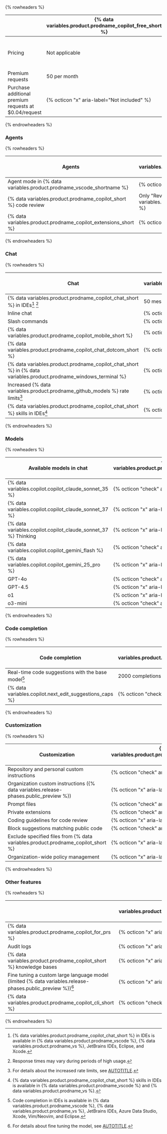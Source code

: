 {% rowheaders %}

| | {% data variables.product.prodname_copilot_free_short %} | {% data variables.product.prodname_copilot_pro_short %} | {% data variables.product.prodname_copilot_pro_plus_short %} | {% data variables.product.prodname_copilot_business_short %} | {% data variables.product.prodname_copilot_enterprise_short %} |
| --- | --- | --- | --- | --- | --- |
| Pricing | Not applicable | {% data variables.copilot.cfi_price_per_month %} per month, or<br>{% data variables.copilot.cfi_price_per_year %} per year<br>(free for some users) | {% data variables.copilot.cpp_price_per_month %} per month, or<br>{% data variables.copilot.cpp_price_per_year %} per year<br> | {% data variables.copilot.cfb_price_per_month %} per granted seat per month | {% data variables.copilot.ce_price_per_month %} per granted seat per month |
| Premium requests | 50 per month | 300 per month | 1500 per month | 300 per user per month | 1000 per user per month |
| Purchase additional premium requests at $0.04/request| {% octicon "x" aria-label="Not included" %} | {% octicon "check" aria-label="Included" %} | {% octicon "check" aria-label="Included" %} | {% octicon "check" aria-label="Included" %} | {% octicon "check" aria-label="Included" %} |

{% endrowheaders %}

### Agents

{% rowheaders %}

| Agents | {% data variables.product.prodname_copilot_free_short %} | {% data variables.product.prodname_copilot_pro_short %} | {% data variables.product.prodname_copilot_pro_plus_short %} | {% data variables.product.prodname_copilot_business_short %} | {% data variables.product.prodname_copilot_enterprise_short %} |
| --- | --- | --- | --- | --- | --- |
| Agent mode in {% data variables.product.prodname_vscode_shortname %} | {% octicon "check" aria-label="Included" %} | {% octicon "check" aria-label="Included" %} | {% octicon "check" aria-label="Included" %} | {% octicon "check" aria-label="Included" %} | {% octicon "check" aria-label="Included" %} |
| {% data variables.product.prodname_copilot_short %} code review | Only "Review selection" in {% data variables.product.prodname_vscode_shortname %} | {% octicon "check" aria-label="Included" %} | {% octicon "check" aria-label="Included" %} | {% octicon "check" aria-label="Included" %} | {% octicon "check" aria-label="Included" %} |
| {% data variables.product.prodname_copilot_extensions_short %} | {% octicon "check" aria-label="Included" %} | {% octicon "check" aria-label="Included" %} | {% octicon "check" aria-label="Included" %} | {% octicon "check" aria-label="Included" %} | {% octicon "check" aria-label="Included" %} |

{% endrowheaders %}

### Chat

{% rowheaders %}

| Chat | {% data variables.product.prodname_copilot_free_short %} | {% data variables.product.prodname_copilot_pro_short %} | {% data variables.product.prodname_copilot_pro_plus_short %} | {% data variables.product.prodname_copilot_business_short %} | {% data variables.product.prodname_copilot_enterprise_short %} |
| --- | --- | --- | --- | --- | --- |
| {% data variables.product.prodname_copilot_chat_short %} in IDEs[^1] [^2] | 50 messages per month | Unlimited with base model | Unlimited with base model | Unlimited with base model | Unlimited with base model |
| Inline chat | {% octicon "check" aria-label="Included" %} | {% octicon "check" aria-label="Included" %} | {% octicon "check" aria-label="Included" %} | {% octicon "check" aria-label="Included" %} | {% octicon "check" aria-label="Included" %} |
| Slash commands | {% octicon "check" aria-label="Included" %} | {% octicon "check" aria-label="Included" %} | {% octicon "check" aria-label="Included" %} | {% octicon "check" aria-label="Included" %} | {% octicon "check" aria-label="Included" %} |
| {% data variables.product.prodname_copilot_mobile_short %} | {% octicon "check" aria-label="Included" %} | {% octicon "check" aria-label="Included" %} | {% octicon "check" aria-label="Included" %} | {% octicon "check" aria-label="Included" %} | {% octicon "check" aria-label="Included" %} |
| {% data variables.product.prodname_copilot_chat_dotcom_short %} | {% octicon "check" aria-label="Included" %} | {% octicon "check" aria-label="Included" %} | {% octicon "check" aria-label="Included" %} | {% octicon "check" aria-label="Included" %} | {% octicon "check" aria-label="Included" %} |
| {% data variables.product.prodname_copilot_chat_short %} in {% data variables.product.prodname_windows_terminal %} | {% octicon "check" aria-label="Included" %} |{% octicon "check" aria-label="Included" %} | {% octicon "check" aria-label="Included" %} | {% octicon "check" aria-label="Included" %} | {% octicon "check" aria-label="Included" %} |
| Increased {% data variables.product.prodname_github_models %} rate limits[^3] | {% octicon "x" aria-label="Not included" %} | {% octicon "x" aria-label="Not included" %} | {% octicon "check" aria-label="Included" %} | {% octicon "check" aria-label="Included" %} | {% octicon "check" aria-label="Included" %} |
| {% data variables.product.prodname_copilot_chat_short %} skills in IDEs[^4] | {% octicon "x" aria-label="Not included" %} | {% octicon "check" aria-label="Included" %} | {% octicon "check" aria-label="Included" %} | {% octicon "check" aria-label="Included" %} | {% octicon "check" aria-label="Included" %} |

{% endrowheaders %}

### Models

{% rowheaders %}

| Available models in chat                                       | {% data variables.product.prodname_copilot_free_short %} | {% data variables.product.prodname_copilot_pro_short %} | {% data variables.product.prodname_copilot_pro_plus_short %} | {% data variables.product.prodname_copilot_business_short %} | {% data variables.product.prodname_copilot_enterprise_short %} |
|----------------------------------------------------------------|----------------------------------------------------------| --- | --- | --- | --- |
| {% data variables.copilot.copilot_claude_sonnet_35 %}          | {% octicon "check" aria-label="Included" %}              | {% octicon "check" aria-label="Included" %} | {% octicon "check" aria-label="Included" %} | {% octicon "check" aria-label="Included" %} | {% octicon "check" aria-label="Included" %} |
| {% data variables.copilot.copilot_claude_sonnet_37 %}          | {% octicon "x" aria-label="Not included" %}              | {% octicon "check" aria-label="Included" %} | {% octicon "check" aria-label="Included" %} | {% octicon "check" aria-label="Included" %} | {% octicon "check" aria-label="Included" %} |
| {% data variables.copilot.copilot_claude_sonnet_37 %} Thinking | {% octicon "x" aria-label="Not included" %}              | {% octicon "check" aria-label="Included" %} | {% octicon "check" aria-label="Included" %} | {% octicon "check" aria-label="Included" %} | {% octicon "check" aria-label="Included" %} |
| {% data variables.copilot.copilot_gemini_flash %}              | {% octicon "check" aria-label="Included" %}              | {% octicon "check" aria-label="Included" %} | {% octicon "check" aria-label="Included" %} | {% octicon "check" aria-label="Included" %} | {% octicon "check" aria-label="Included" %} |
| {% data variables.copilot.copilot_gemini_25_pro %}             | {% octicon "x" aria-label="Not included" %}              | {% octicon "check" aria-label="Included" %} | {% octicon "check" aria-label="Included" %} | {% octicon "check" aria-label="Included" %} | {% octicon "check" aria-label="Included" %} |
| GPT-4o                                                         | {% octicon "check" aria-label="Included" %}              | {% octicon "check" aria-label="Included" %} | {% octicon "check" aria-label="Included" %} | {% octicon "check" aria-label="Included" %} | {% octicon "check" aria-label="Included" %} |
| GPT-4.5                                                        | {% octicon "x" aria-label="Not included" %}              | {% octicon "x" aria-label="Not included" %} | {% octicon "check" aria-label="Included" %} | {% octicon "x" aria-label="Not included" %} | {% octicon "check" aria-label="Included" %} |
| o1                                                             | {% octicon "x" aria-label="Not included" %}              | {% octicon "check" aria-label="Included" %} | {% octicon "check" aria-label="Included" %} | {% octicon "check" aria-label="Included" %} | {% octicon "check" aria-label="Included" %} |
| o3-mini                                                        | {% octicon "check" aria-label="Included" %}              | {% octicon "check" aria-label="Included" %} | {% octicon "check" aria-label="Included" %} | {% octicon "check" aria-label="Included" %} | {% octicon "check" aria-label="Included" %} |

{% endrowheaders %}

### Code completion

{% rowheaders %}

| Code completion | {% data variables.product.prodname_copilot_free_short %} | {% data variables.product.prodname_copilot_pro_short %} | {% data variables.product.prodname_copilot_pro_plus_short %} | {% data variables.product.prodname_copilot_business_short %} | {% data variables.product.prodname_copilot_enterprise_short %} |
| --- | --- | --- | --- | --- | --- |
| Real-time code suggestions with the base model[^5] | 2000 completions per month | {% octicon "check" aria-label="Included" %} | {% octicon "check" aria-label="Included" %} | {% octicon "check" aria-label="Included" %} | {% octicon "check" aria-label="Included" %} |
| {% data variables.copilot.next_edit_suggestions_caps %} | {% octicon "check" aria-label="Included" %} | {% octicon "check" aria-label="Included" %} | {% octicon "check" aria-label="Included" %} | {% octicon "check" aria-label="Included" %} | {% octicon "check" aria-label="Included" %} |

{% endrowheaders %}

### Customization

{% rowheaders %}

| Customization | {% data variables.product.prodname_copilot_free_short %} | {% data variables.product.prodname_copilot_pro_short %} | {% data variables.product.prodname_copilot_pro_plus_short %} | {% data variables.product.prodname_copilot_business_short %} | {% data variables.product.prodname_copilot_enterprise_short %} |
| --- | --- | --- | --- | --- | --- |
| Repository and personal custom instructions | {% octicon "check" aria-label="Included" %} | {% octicon "check" aria-label="Included" %} | {% octicon "check" aria-label="Included" %} | {% octicon "check" aria-label="Included" %} | {% octicon "check" aria-label="Included" %} |
| Organization custom instructions ({% data variables.release-phases.public_preview %}) | {% octicon "x" aria-label="Not included" %} | {% octicon "x" aria-label="Not included" %} | {% octicon "x" aria-label="Not included" %} | {% octicon "x" aria-label="Not included" %} | {% octicon "check" aria-label="Included" %} |
| Prompt files | {% octicon "check" aria-label="Included" %} | {% octicon "check" aria-label="Included" %} | {% octicon "check" aria-label="Included" %} | {% octicon "check" aria-label="Included" %} | {% octicon "check" aria-label="Included" %} |
| Private extensions | {% octicon "check" aria-label="Included" %} | {% octicon "check" aria-label="Included" %} | {% octicon "check" aria-label="Included" %} | {% octicon "check" aria-label="Included" %} | {% octicon "check" aria-label="Included" %} |
| Coding guidelines for code review | {% octicon "x" aria-label="Not included" %} | {% octicon "x" aria-label="Not included" %} | {% octicon "x" aria-label="Not included" %} | {% octicon "x" aria-label="Not included" %} | {% octicon "check" aria-label="Included" %} |
| Block suggestions matching public code | {% octicon "check" aria-label="Included" %} | {% octicon "check" aria-label="Included" %} | {% octicon "check" aria-label="Included" %} | {% octicon "check" aria-label="Included" %} | {% octicon "check" aria-label="Included" %} |
| Exclude specified files from {% data variables.product.prodname_copilot_short %} | {% octicon "x" aria-label="Not included" %} | {% octicon "x" aria-label="Not included" %} | {% octicon "check" aria-label="Included" %} | {% octicon "check" aria-label="Included" %} | {% octicon "check" aria-label="Included" %} |
| Organization-wide policy management         | {% octicon "x" aria-label="Not included" %} | {% octicon "x" aria-label="Not included" %} | {% octicon "check" aria-label="Included" %} | {% octicon "check" aria-label="Included" %} | {% octicon "check" aria-label="Included" %} |

{% endrowheaders %}

### Other features

{% rowheaders %}

| | {% data variables.product.prodname_copilot_free_short %} | {% data variables.product.prodname_copilot_pro_short %} | {% data variables.product.prodname_copilot_pro_plus_short %} | {% data variables.product.prodname_copilot_business_short %} | {% data variables.product.prodname_copilot_enterprise_short %} |
| --- | --- | --- | --- | --- | --- |
| {% data variables.product.prodname_copilot_for_prs %} | {% octicon "x" aria-label="Not included" %} | {% octicon "check" aria-label="Included" %} | {% octicon "check" aria-label="Included" %} | {% octicon "check" aria-label="Included" %} | {% octicon "check" aria-label="Included" %} |
| Audit logs                                  | {% octicon "x" aria-label="Not included" %} | {% octicon "x" aria-label="Not included" %} |{% octicon "check" aria-label="Included" %}  | {% octicon "check" aria-label="Included" %} | {% octicon "check" aria-label="Included" %} |
| {% data variables.product.prodname_copilot_short %} knowledge bases |{% octicon "x" aria-label="Not included" %} | {% octicon "x" aria-label="Not included" %} | {% octicon "x" aria-label="Not included" %} | {% octicon "x" aria-label="Not included" %} | {% octicon "check" aria-label="Included" %} |
| Fine tuning a custom large language model (limited {% data variables.release-phases.public_preview %})[^6] | {% octicon "x" aria-label="Not included" %} | {% octicon "x" aria-label="Not included" %} | {% octicon "x" aria-label="Not included" %} | {% octicon "x" aria-label="Not included" %} | {% octicon "check" aria-label="Included" %} |
| {% data variables.product.prodname_copilot_cli_short %} | {% octicon "check" aria-label="Included" %} | {% octicon "check" aria-label="Included" %} | {% octicon "check" aria-label="Included" %} | {% octicon "check" aria-label="Included" %} | {% octicon "check" aria-label="Included" %} |

{% endrowheaders %}

[^1]: {% data variables.product.prodname_copilot_chat_short %} in IDEs is available in {% data variables.product.prodname_vscode %}, {% data variables.product.prodname_vs %}, JetBrains IDEs, Eclipse, and Xcode.
[^2]: Response times may vary during periods of high usage.
[^3]: For details about the increased rate limits, see [AUTOTITLE](/github-models/prototyping-with-ai-models).
[^4]: {% data variables.product.prodname_copilot_chat_short %} skills in IDEs is available in {% data variables.product.prodname_vscode %} and {% data variables.product.prodname_vs %}.
[^5]: Code completion in IDEs is available in {% data variables.product.prodname_vscode %}, {% data variables.product.prodname_vs %}, JetBrains IDEs, Azure Data Studio, Xcode, Vim/Neovim, and Eclipse.
[^6]: For details about fine tuning the model, see [AUTOTITLE](/enterprise-cloud@latest/copilot/managing-copilot/managing-github-copilot-in-your-organization/customizing-copilot-for-your-organization/creating-a-custom-model-for-github-copilot).
